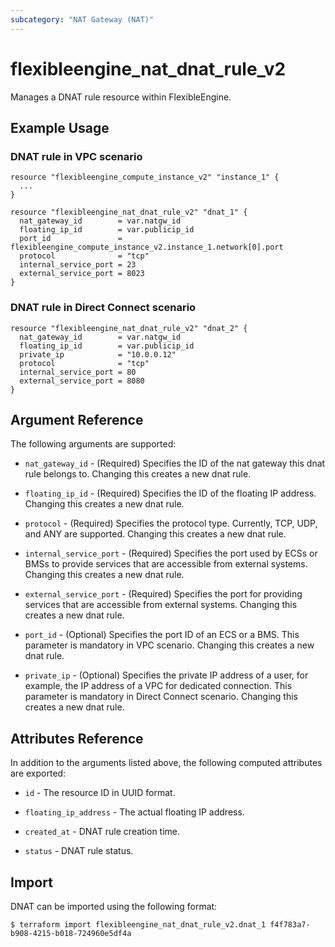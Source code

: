 ```yaml
---
subcategory: "NAT Gateway (NAT)"
---
```


# flexibleengine_nat_dnat_rule_v2

Manages a DNAT rule resource within FlexibleEngine.

## Example Usage

### DNAT rule in VPC scenario
```hcl
resource "flexibleengine_compute_instance_v2" "instance_1" {
  ...
}

resource "flexibleengine_nat_dnat_rule_v2" "dnat_1" {
  nat_gateway_id        = var.natgw_id
  floating_ip_id        = var.publicip_id
  port_id               = flexibleengine_compute_instance_v2.instance_1.network[0].port
  protocol              = "tcp"
  internal_service_port = 23
  external_service_port = 8023
}
```

### DNAT rule in Direct Connect scenario
```hcl
resource "flexibleengine_nat_dnat_rule_v2" "dnat_2" {
  nat_gateway_id        = var.natgw_id
  floating_ip_id        = var.publicip_id
  private_ip            = "10.0.0.12"
  protocol              = "tcp"
  internal_service_port = 80
  external_service_port = 8080
}
```

## Argument Reference

The following arguments are supported:

* `nat_gateway_id` - (Required) Specifies the ID of the nat gateway this dnat rule belongs to.
  Changing this creates a new dnat rule.

* `floating_ip_id` - (Required) Specifies the ID of the floating IP address.
  Changing this creates a new dnat rule.

* `protocol` - (Required) Specifies the protocol type. Currently,
  TCP, UDP, and ANY are supported. Changing this creates a new dnat rule.

* `internal_service_port` - (Required) Specifies the port used by ECSs or BMSs to provide services
  that are accessible from external systems. Changing this creates a new dnat rule.

* `external_service_port` - (Required) Specifies the port for providing services
  that are accessible from external systems. Changing this creates a new dnat rule.

* `port_id` - (Optional) Specifies the port ID of an ECS or a BMS. This parameter is
  mandatory in VPC scenario. Changing this creates a new dnat rule.

* `private_ip` - (Optional) Specifies the private IP address of a user, for example,
  the IP address of a VPC for dedicated connection. This parameter is mandatory in
  Direct Connect scenario. Changing this creates a new dnat rule.

## Attributes Reference

In addition to the arguments listed above, the following computed attributes are exported:

* `id` - The resource ID in UUID format.

* `floating_ip_address` - The actual floating IP address.

* `created_at` - DNAT rule creation time.

* `status` - DNAT rule status.

## Import

DNAT can be imported using the following format:

```
$ terraform import flexibleengine_nat_dnat_rule_v2.dnat_1 f4f783a7-b908-4215-b018-724960e5df4a
```
